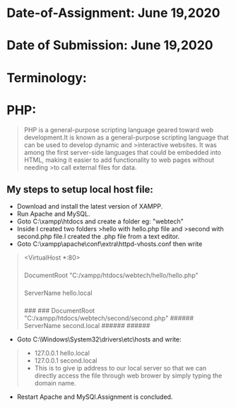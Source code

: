 # Date-of-Assignment: June 19,2020
# Date of Submission: June 19,2020

# Terminology:
# PHP: 
>PHP is a general-purpose scripting language geared toward web development.It is known as a general-purpose scripting language that can be used to develop dynamic and >interactive websites. It was among the first server-side languages that could be embedded into HTML, making it easier to add functionality to web pages without needing >to call external files for data.

## My steps to setup local host file:
- Download and install the latest version of XAMPP.
- Run Apache and MySQL.
- Goto C:\xampp\htdocs and create a folder eg: "webtech"
- Inside I created two folders >hello with hello.php file and >second with second.php file.I created the .php file from a text editor.
- Goto C:\xampp\apache\conf\extra\httpd-vhosts.conf then write 
> <VirtualHost *:80>
> ###
> DocumentRoot "C:/xampp/htdocs/webtech/hello/hello.php"
> ###
> ServerName hello.local
> ###
> </VirtualHost>
> ###
> <VirtualHost *:80>
> ###
> DocumentRoot "C:/xampp/htdocs/webtech/second/second.php"
> ######
> ServerName second.local
> ######
> </VirtualHost>
> ######
-  Goto C:\Windows\System32\drivers\etc\hosts and write:
> - 127.0.0.1	hello.local
> - 127.0.0.1	second.local
> - This is to give ip address to our local server so that we can directly access the file through web brower by simply typing the domain name.
- Restart Apache and MySQl.Assignment is concluded.
